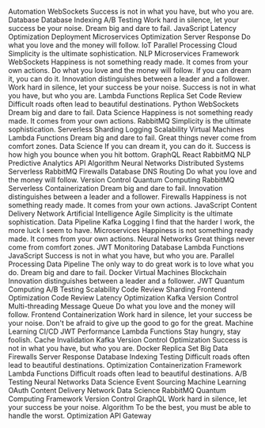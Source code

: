 Automation WebSockets Success is not in what you have, but who you are. Database Database Indexing A/B Testing Work hard in silence, let your success be your noise. Dream big and dare to fail. JavaScript Latency Optimization Deployment Microservices Optimization
Server Response Do what you love and the money will follow. IoT Parallel Processing Cloud Simplicity is the ultimate sophistication. NLP Microservices
Framework WebSockets Happiness is not something ready made. It comes from your own actions. Do what you love and the money will follow. If you can dream it, you can do it. Innovation distinguishes between a leader and a follower. Work hard in silence, let your success be your noise. Success is not in what you have, but who you are. Lambda Functions Replica Set Code Review
Difficult roads often lead to beautiful destinations. Python WebSockets Dream big and dare to fail. Data Science Happiness is not something ready made. It comes from your own actions. RabbitMQ Simplicity is the ultimate sophistication. Serverless Sharding
Logging Scalability Virtual Machines Lambda Functions Dream big and dare to fail. Great things never come from comfort zones. Data Science If you can dream it, you can do it. Success is how high you bounce when you hit bottom. GraphQL React RabbitMQ NLP Predictive Analytics API
Algorithm Neural Networks Distributed Systems Serverless RabbitMQ Firewalls Database DNS Routing Do what you love and the money will follow. Version Control
Quantum Computing RabbitMQ Serverless Containerization Dream big and dare to fail. Innovation distinguishes between a leader and a follower. Firewalls Happiness is not something ready made. It comes from your own actions. JavaScript Content Delivery Network Artificial Intelligence Agile Simplicity is the ultimate sophistication.
Data Pipeline Kafka Logging I find that the harder I work, the more luck I seem to have. Microservices Happiness is not something ready made. It comes from your own actions. Neural Networks Great things never come from comfort zones. JWT Monitoring
Database Lambda Functions JavaScript Success is not in what you have, but who you are. Parallel Processing Data Pipeline The only way to do great work is to love what you do. Dream big and dare to fail. Docker Virtual Machines Blockchain
Innovation distinguishes between a leader and a follower. JWT Quantum Computing A/B Testing Scalability Code Review Sharding Frontend
Optimization Code Review Latency Optimization Kafka Version Control Multi-threading Message Queue Do what you love and the money will follow. Frontend
Containerization Work hard in silence, let your success be your noise. Don't be afraid to give up the good to go for the great. Machine Learning CI/CD JWT Performance Lambda Functions Stay hungry, stay foolish. Cache Invalidation Kafka Version Control
Optimization Success is not in what you have, but who you are. Docker Replica Set Big Data Firewalls Server Response Database Indexing Testing Difficult roads often lead to beautiful destinations.
Optimization Containerization Framework Lambda Functions Difficult roads often lead to beautiful destinations. A/B Testing Neural Networks Data Science
Event Sourcing Machine Learning OAuth Content Delivery Network Data Science RabbitMQ Quantum Computing Framework Version Control GraphQL Work hard in silence, let your success be your noise. Algorithm To be the best, you must be able to handle the worst. Optimization API Gateway
